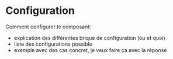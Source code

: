 # Configuration

Comment configurer le composant:

- explication des différentes brique de configuration (ou et quoi)
- liste des configurations possible
- exemple avec des cas concret, je veux faire ça avec la réponse
